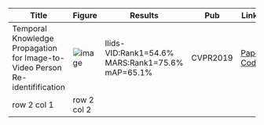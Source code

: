 
Title|Figure| Results| Pub | Links
 --- |  --- |  ---   |---  |---  
Temporal Knowledge Propagation for Image-to-Video Person Re-identifification | ![image](https://github.com/ccq195/video-based-person-re-identification/blob/master/2019/figure/1.png)|Ilids-VID:Rank1=54.6% MARS:Rank1=75.6% mAP=65.1%|CVPR2019|[Paper](https://arxiv.org/pdf/1908.03885.pdf) [Code](https://github.com/guxinqian/TKP)
row 2 col 1 | row 2 col 2

